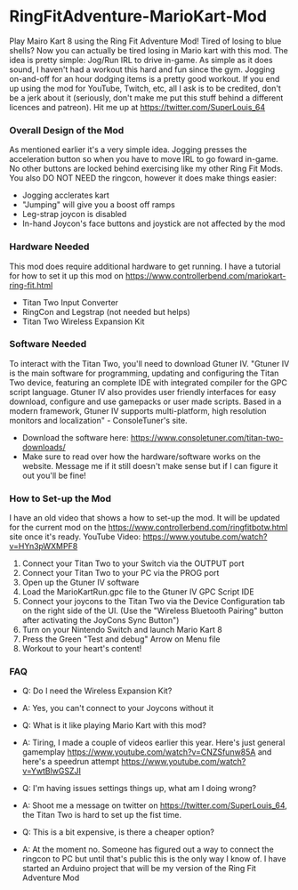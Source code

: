 # RingFitAdventure-MarioKart-Mod
Play Mairo Kart 8 using the Ring Fit Adventure Mod! Tired of losing to blue shells? Now you can actually be tired losing in Mario kart with this mod. The idea is pretty simple: Jog/Run IRL to drive in-game. As simple as it does sound, I haven't had a workout this hard and fun since the gym. Jogging on-and-off for an hour dodging items is a pretty good workout. If you end up using the mod for YouTube, Twitch, etc, all I ask is to be credited, don't be a jerk about it (seriously, don't make me put this stuff behind a different licences and patreon). Hit me up at https://twitter.com/SuperLouis_64

### Overall Design of the Mod
As mentioned earlier it's a very simple idea. Jogging presses the acceleration button so when you have to move IRL to go foward in-game. No other buttons are locked behind exercising like my other Ring Fit Mods. You also DO NOT NEED the ringcon, however it does make things easier:
- Jogging acclerates kart
- "Jumping" will give you a boost off ramps
- Leg-strap joycon is disabled 
- In-hand Joycon's face buttons and joystick are not affected by the mod

### Hardware Needed
This mod does require additional hardware to get running. I have a tutorial for how to set it up this mod on <https://www.controllerbend.com/mariokart-ring-fit.html>
- Titan Two Input Converter
- RingCon and Legstrap (not needed but helps)
- Titan Two Wireless Expansion Kit

### Software Needed
To interact with the Titan Two, you'll need to download Gtuner IV. "Gtuner IV is the main software for programming, updating and configuring the Titan Two device, featuring an complete IDE with integrated compiler for the GPC script language. Gtuner IV also provides user friendly interfaces for easy download, configure and use gamepacks or user made scripts. Based in a modern framework, Gtuner IV supports multi-platform, high resolution monitors and localization" - ConsoleTuner's site. 
- Download the software here: <https://www.consoletuner.com/titan-two-downloads/>
- Make sure to read over how the hardware/software works on the website. Message me if it still doesn't make sense but if I can figure it out you'll be fine!

### How to Set-up the Mod
I have an old video that shows a how to set-up the mod. It will be updated for the current mod on the <https://www.controllerbend.com/ringfitbotw.html> site once it's ready. YouTube Video: <https://www.youtube.com/watch?v=HYn3pWXMPF8>
1. Connect your Titan Two to your Switch via the OUTPUT port
2. Connect your Titan Two to your PC via the PROG port
3. Open up the Gtuner IV software
4. Load the MarioKartRun.gpc file to the Gtuner IV GPC Script IDE
5. Connect your joycons to the Titan Two via the Device Configuration tab on the right side of the UI. (Use the "Wireless Bluetooth Pairing" button after activating the JoyCons Sync Button")
6. Turn on your Nintendo Switch and launch Mario Kart 8
7. Press the Green "Test and debug" Arrow on Menu file
8. Workout to your heart's content!

### FAQ
- Q: Do I need the Wireless Expansion Kit?
- A: Yes, you can't connect to your Joycons without it

- Q: What is it like playing Mario Kart with this mod?
- A: Tiring, I made a couple of videos earlier this year. Here's just general gamemplay <https://www.youtube.com/watch?v=CNZSfunw85A> and here's a speedrun attempt <https://www.youtube.com/watch?v=YwtBlwGSZJI>

- Q: I'm having issues settings things up, what am I doing wrong?
- A: Shoot me a message on twitter on <https://twitter.com/SuperLouis_64>, the Titan Two is hard to set up the fist time.

- Q: This is a bit expensive, is there a cheaper option?
- A: At the moment no. Someone has figured out a way to connect the ringcon to PC but until that's public this is the only way I know of. I have started an Arduino project that will be my version of the Ring Fit Adventure Mod
